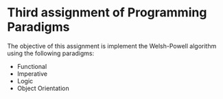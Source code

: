 # Third assignment of Programming Paradigms

The objective of this assignment is implement the Welsh-Powell algorithm using the following paradigms:

- Functional
- Imperative
- Logic
- Object Orientation
